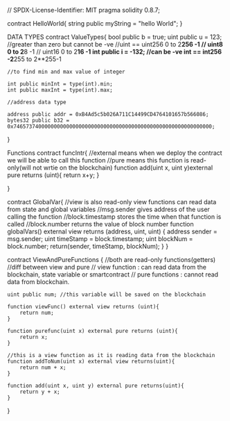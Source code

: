 // SPDX-License-Identifier: MIT
pragma solidity 0.8.7;

contract HelloWorld{
    string public myString = "hello World";
}

DATA TYPES
contract ValueTypes{
    bool public b = true;
    uint public u = 123; //greater than zero but cannot be -ve
    //uint == uint256 0 to 2**256 -1
    //        uint8 0 to 2**8 -1
    //        uint16 0 to 2**16 -1
    int public i = -132; //can be -ve  int == int256  -2**255 to 2**255-1

    //to find min and max value of integer

    int public minInt = type(int).min;
    int public maxInt = type(int).max;

    //address data type

    address public addr = 0xB4Ad5c5b026A711C14499CD4764101657b566086;
    bytes32 public b32 = 0x7465737400000000000000000000000000000000000000000000000000000000;
}

Functions
contract funcIntr{
    //external means when we deploy the contract we will be able to call this function
    //pure means this function is read-only(will not wrtie on the blockchain)
    function add(uint x, uint y)external pure returns (uint){
        return x+y;
    }

}

contract GlobalVar{
    //view is also read-only view functions can read data from state and global variables
    //msg.sender gives address of the user calling the function
    //block.timestamp stores the time when that function is called
    //block.number returns the value of block number
    function globalVars() external view returns (address, uint, uint) {
        address sender = msg.sender;
        uint timeStamp = block.timestamp;
        uint blockNum = block.number;
        return(sender, timeStamp, blockNum);
    }
}

contract ViewAndPureFunctions {
    //both are read-only functions(getters)
    //diff between view and pure
    // view function : can read data from the blockchain, state variable or smartcontract
    // pure functions : cannot read data from blockchain.

    uint public num; //this variable will be saved on the blockchain

    function viewFunc() external view returns (uint){
        return num;
    }

    function purefunc(uint x) external pure returns (uint){
        return x;
    }

    //this is a view function as it is reading data from the blockchain
    function addToNum(uint x) external view returns(uint){
        return num + x;
    }

    function add(uint x, uint y) external pure returns(uint){
        return y + x;
    }
}
